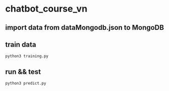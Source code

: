 # chatbot_course_vn
## import data from dataMongodb.json to MongoDB

## train data
    python3 training.py

## run && test

    python3 predict.py
